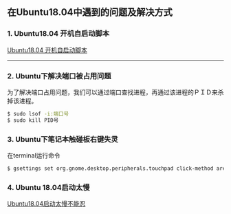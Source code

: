 ## 在Ubuntu18.04中遇到的问题及解决方式

### 1. Ubuntu18.04 开机自启动脚本
[Ubuntu18.04 开机自启动脚本](https://blog.csdn.net/qq_36328643/article/details/89359724)
***
### 2. Ubuntu下解决端口被占用问题

为了解决端口占用问题，我们可以通过端口查找进程，再通过该进程的ＰＩＤ来杀掉该进程。
```bash
$ sudo lsof -i:端口号  
$ sudo kill PID号
```

### 3. Ubuntu下笔记本触碰板右键失灵
在terminal运行命令
```bash
$ gsettings set org.gnome.desktop.peripherals.touchpad click-method areas
```

### 4. Ubuntu 18.04启动太慢
[Ubuntu18.04启动太慢不能忍](https://www.cnblogs.com/gaowengang/p/10854042.html)